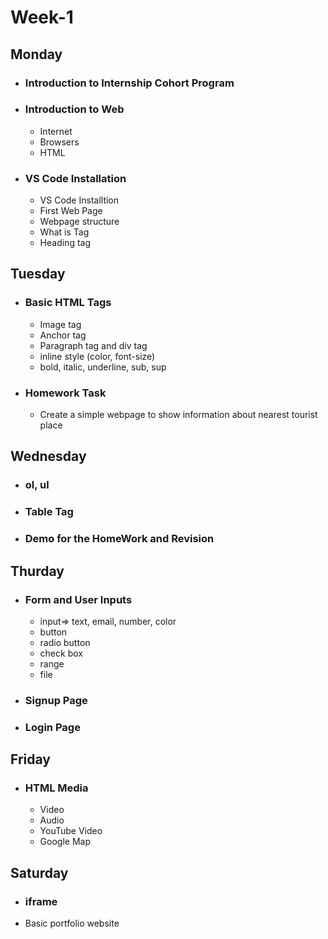 # Week-1

## Monday

- ### Introduction to Internship Cohort Program
  
- ### Introduction to Web  
    - Internet
    - Browsers
    - HTML


- ### VS Code Installation
    - VS Code Installtion
    - First Web Page
    - Webpage structure
    - What is Tag
    - Heading tag

## Tuesday
  - ### Basic HTML Tags
    - Image tag  
    - Anchor tag
    - Paragraph tag and div tag
    - inline style (color, font-size)
    - bold, italic, underline, sub, sup

  - ### Homework Task
    - Create a simple webpage to show information about nearest tourist place

## Wednesday
  - ### ol, ul
  - ### Table Tag  
  - ### Demo for the HomeWork and Revision

## Thurday
  - ### Form and User Inputs
      - input=> text, email, number, color
      - button
      - radio button
      - check box
      - range
      - file
  
  - ### Signup Page
  
  - ### Login Page

## Friday
  - ### HTML Media
      - Video
      - Audio
      - YouTube Video
      - Google Map

## Saturday
  - ### iframe
  - Basic portfolio website

